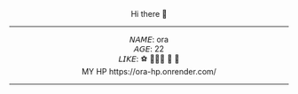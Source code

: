 <div align='center'>
Hi there 👋 <br>
<hr>
𝘕𝘈𝘔𝘌: ora <br>
𝘈𝘎𝘌:  22 <br>
𝘓𝘐𝘒𝘌: ⚽ 🏃🏻‍♂ 🍞 📖 <br>
MY HP https://ora-hp.onrender.com/
<hr>

</div>

